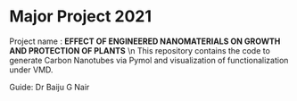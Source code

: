 # Major Project 2021
Project name : ****EFFECT OF ENGINEERED NANOMATERIALS ON GROWTH AND PROTECTION OF PLANTS**** \n
This repository contains the code to generate Carbon Nanotubes via Pymol and visualization of functionalization under VMD.






Guide: Dr Baiju G Nair
